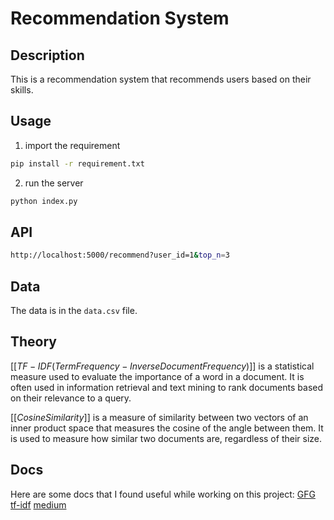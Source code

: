 # Recommendation System

## Description

This is a recommendation system that recommends users based on their skills.

## Usage
1. import the requirement
```bash
pip install -r requirement.txt
```
2. run the server
```bash
python index.py
```

## API

```bash
http://localhost:5000/recommend?user_id=1&top_n=3
```

## Data

The data is in the `data.csv` file.

## Theory

$[[TF-IDF (Term Frequency-Inverse Document Frequency)]]$ is a statistical measure used to evaluate the importance of a word in a document. It is often used in information retrieval and text mining to rank documents based on their relevance to a query.

$[[Cosine Similarity]]$ is a measure of similarity between two vectors of an inner product space that measures the cosine of the angle between them. It is used to measure how similar two documents are, regardless of their size.


## Docs 
Here are some docs that I found useful while working on this project:
[GFG tf-idf](https://www.geeksforgeeks.org/understanding-tf-idf-term-frequency-inverse-document-frequency/)
[medium](https://medium.com/@abhishekjainindore24/tf-idf-in-nlp-term-frequency-inverse-document-frequency-e05b65932f1d)